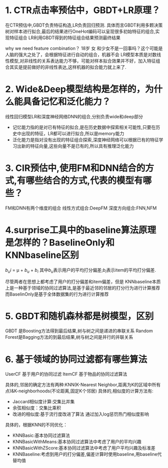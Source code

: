 # 1. CTR点击率预估中，GBDT+LR原理？
在CTR预估中,GBDT负责特征构造,LR负责回归预测.
具体而言GBDT利用多颗决策树对样本进行拟合,最后的结果进行OneHot编码可以呈现很多初始特征的组合,实现特征组合
LR利用GBDT得到的特征组合结果预测最终结果

why we need feature combination？
18岁 女 和少女不是一回事吗？这个可能是人脑的强大之处了，会根据特征进行自动的组合，机器不会
LR模型本质是对数线性模型,对非线性的关系表达能力不够，可能对样本拟合效果并不好，加入特征组合其实是提前做好的非线性表达,这样机器的拟合能力就上来了.

# 2. Wide&Deep模型结构是怎样的，为什么能具备记忆和泛化能力？

线性回归模型LR和深度神经网络DNN的组合,分别负责wide和deep部分

* 记忆能力指的是对已有特征的拟合,是在历史数据中探索相关可能性,只要在历史中出现的特征，LR都可以进行拟合,所以是memory能力
* 泛化能力是指对没有出现的特征组合探索,深度神经网络可以根据已有的特征学习出新的特征向量,这些向量不是已有的,所以具有推理泛化能力

# 3. CIR预估中,使用FM和DNN结合的方式,有哪些结合的方式,代表的模型有哪些？

FM和DNN有两个维度的组合
线性方式组合:DeepFM
深度方向组合:FNN,NFM

# 4.surprise工具中的baseline算法原理是怎样的？BaselineOnly和KNNbaseline区别

$b_ui$ = μ + $b_u$ + $b_i$
其中$b_u$表示用户的平均打分偏差;$b_i$表示item的平均打分偏差.

尽管两者在思想上都考虑了用户的打分偏差和item偏差，但是
KNNbaseline本质上是一种基于领域的协同过滤算法,是基于最近邻的邻居的打分行为进行计算推荐
而BaselinOnly是基于全体数据集的行为进行计算推荐

# 5. GBDT和随机森林都是树模型，区别

GBDT 是Boosting方法得到最后结果,树与树之间是递进的串联关系
Random Forest是Bagging方法的到最后结果,树与树之间是并行的并联关系

# 6. 基于领域的协同过滤都有哪些算法

UserCF 基于用户的协同过滤
ItemCF 基于物品的协同过滤算法

具体的,邻居的确定方法有两种:KNN(K-Nearest Neighbor,距离为K的区域中所有点)&K-neighborhoods(不论距离,固定K个邻居)
具体的,相似度的计算方法有:
* Jaccard相似度计算:交集比并集
* 余弦相似度：交集比乘积
* 改进的相似度:基于流行度改进了算法 通过加入log惩罚热门相似度影响

具体的，根据KNN的不同优化：
* KNNBasic:基本协同过滤算法
* KNNBasicWithMeans:基本协同过滤算法中考虑了用户的平均兴趣
* KNNBasicWithZScore:基本协同过滤算法中考虑了用户平均兴趣及标准差
* KNNBaseline:考虑到用户的打分偏差,偏差计算时使用baseline,用baseline代替均值






